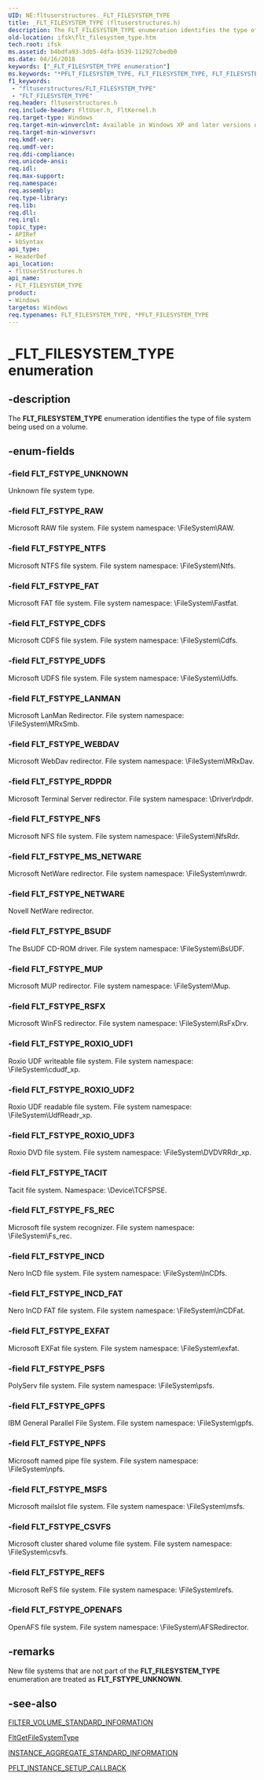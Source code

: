 ```yaml
---
UID: NE:fltuserstructures._FLT_FILESYSTEM_TYPE
title: _FLT_FILESYSTEM_TYPE (fltuserstructures.h)
description: The FLT_FILESYSTEM_TYPE enumeration identifies the type of file system being used on a volume.
old-location: ifsk\flt_filesystem_type.htm
tech.root: ifsk
ms.assetid: b4bdfa93-3db5-4dfa-b539-112927cbedb0
ms.date: 04/16/2018
keywords: ["_FLT_FILESYSTEM_TYPE enumeration"]
ms.keywords: "*PFLT_FILESYSTEM_TYPE, FLT_FILESYSTEM_TYPE, FLT_FILESYSTEM_TYPE enumeration [Installable File System Drivers], FLT_FSTYPE_BSUDF, FLT_FSTYPE_CDFS, FLT_FSTYPE_CSVFS, FLT_FSTYPE_EXFAT, FLT_FSTYPE_FAT, FLT_FSTYPE_FS_REC, FLT_FSTYPE_GPFS, FLT_FSTYPE_INCD, FLT_FSTYPE_INCD_FAT, FLT_FSTYPE_LANMAN, FLT_FSTYPE_MSFS, FLT_FSTYPE_MS_NETWARE, FLT_FSTYPE_MUP, FLT_FSTYPE_NETWARE, FLT_FSTYPE_NFS, FLT_FSTYPE_NPFS, FLT_FSTYPE_NTFS, FLT_FSTYPE_OPENAFS, FLT_FSTYPE_PSFS, FLT_FSTYPE_RAW, FLT_FSTYPE_RDPDR, FLT_FSTYPE_REFS, FLT_FSTYPE_ROXIO_UDF1, FLT_FSTYPE_ROXIO_UDF2, FLT_FSTYPE_ROXIO_UDF3, FLT_FSTYPE_RSFX, FLT_FSTYPE_TACIT, FLT_FSTYPE_UDFS, FLT_FSTYPE_UNKNOWN, FLT_FSTYPE_WEBDAV, PFLT_FILESYSTEM_TYPE, PFLT_FILESYSTEM_TYPE enumeration pointer [Installable File System Drivers], _FLT_FILESYSTEM_TYPE, fltuserstructures/FLT_FILESYSTEM_TYPE, fltuserstructures/FLT_FSTYPE_BSUDF, fltuserstructures/FLT_FSTYPE_CDFS, fltuserstructures/FLT_FSTYPE_CSVFS, fltuserstructures/FLT_FSTYPE_EXFAT, fltuserstructures/FLT_FSTYPE_FAT, fltuserstructures/FLT_FSTYPE_FS_REC, fltuserstructures/FLT_FSTYPE_GPFS, fltuserstructures/FLT_FSTYPE_INCD, fltuserstructures/FLT_FSTYPE_INCD_FAT, fltuserstructures/FLT_FSTYPE_LANMAN, fltuserstructures/FLT_FSTYPE_MSFS, fltuserstructures/FLT_FSTYPE_MS_NETWARE, fltuserstructures/FLT_FSTYPE_MUP, fltuserstructures/FLT_FSTYPE_NETWARE, fltuserstructures/FLT_FSTYPE_NFS, fltuserstructures/FLT_FSTYPE_NPFS, fltuserstructures/FLT_FSTYPE_NTFS, fltuserstructures/FLT_FSTYPE_OPENAFS, fltuserstructures/FLT_FSTYPE_PSFS, fltuserstructures/FLT_FSTYPE_RAW, fltuserstructures/FLT_FSTYPE_RDPDR, fltuserstructures/FLT_FSTYPE_REFS, fltuserstructures/FLT_FSTYPE_ROXIO_UDF1, fltuserstructures/FLT_FSTYPE_ROXIO_UDF2, fltuserstructures/FLT_FSTYPE_ROXIO_UDF3, fltuserstructures/FLT_FSTYPE_RSFX, fltuserstructures/FLT_FSTYPE_TACIT, fltuserstructures/FLT_FSTYPE_UDFS, fltuserstructures/FLT_FSTYPE_UNKNOWN, fltuserstructures/FLT_FSTYPE_WEBDAV, fltuserstructures/PFLT_FILESYSTEM_TYPE, ifsk.flt_filesystem_type"
f1_keywords:
 - "fltuserstructures/FLT_FILESYSTEM_TYPE"
 - "FLT_FILESYSTEM_TYPE"
req.header: fltuserstructures.h
req.include-header: FltUser.h, FltKernel.h
req.target-type: Windows
req.target-min-winverclnt: Available in Windows XP and later versions of the Windows operating system.
req.target-min-winversvr: 
req.kmdf-ver: 
req.umdf-ver: 
req.ddi-compliance: 
req.unicode-ansi: 
req.idl: 
req.max-support: 
req.namespace: 
req.assembly: 
req.type-library: 
req.lib: 
req.dll: 
req.irql: 
topic_type:
- APIRef
- kbSyntax
api_type:
- HeaderDef
api_location:
- fltUserStructures.h
api_name:
- FLT_FILESYSTEM_TYPE
product:
- Windows
targetos: Windows
req.typenames: FLT_FILESYSTEM_TYPE, *PFLT_FILESYSTEM_TYPE
---
```


# _FLT_FILESYSTEM_TYPE enumeration


## -description


The <b>FLT_FILESYSTEM_TYPE</b> enumeration identifies the type of file system being used on a volume. 


## -enum-fields




### -field FLT_FSTYPE_UNKNOWN

Unknown file system type.


### -field FLT_FSTYPE_RAW

Microsoft RAW file system. File system namespace: \FileSystem\RAW. 


### -field FLT_FSTYPE_NTFS

Microsoft NTFS file system. File system namespace:  \FileSystem\Ntfs.


### -field FLT_FSTYPE_FAT

Microsoft FAT file system. File system namespace: \FileSystem\Fastfat. 


### -field FLT_FSTYPE_CDFS

Microsoft CDFS file system. File system namespace: \FileSystem\Cdfs.


### -field FLT_FSTYPE_UDFS

Microsoft UDFS file system. File system namespace: \FileSystem\Udfs.


### -field FLT_FSTYPE_LANMAN

Microsoft LanMan Redirector. File system namespace: \FileSystem\MRxSmb.


### -field FLT_FSTYPE_WEBDAV

Microsoft WebDav redirector. File system namespace: \FileSystem\MRxDav.


### -field FLT_FSTYPE_RDPDR

Microsoft Terminal Server redirector. File system namespace: \Driver\rdpdr.


### -field FLT_FSTYPE_NFS

Microsoft NFS file system. File system namespace: \FileSystem\NfsRdr.


### -field FLT_FSTYPE_MS_NETWARE

Microsoft NetWare redirector. File system namespace: \FileSystem\nwrdr.


### -field FLT_FSTYPE_NETWARE

Novell NetWare redirector.


### -field FLT_FSTYPE_BSUDF

The BsUDF CD-ROM driver. File system namespace: \FileSystem\BsUDF.


### -field FLT_FSTYPE_MUP

Microsoft MUP redirector. File system namespace: \FileSystem\Mup.


### -field FLT_FSTYPE_RSFX

Microsoft WinFS redirector. File system namespace: \FileSystem\RsFxDrv.


### -field FLT_FSTYPE_ROXIO_UDF1

Roxio UDF writeable file system. File system namespace: \FileSystem\cdudf_xp.


### -field FLT_FSTYPE_ROXIO_UDF2

Roxio UDF readable file system. File system namespace: \FileSystem\UdfReadr_xp.


### -field FLT_FSTYPE_ROXIO_UDF3

Roxio DVD file system. File system namespace: \FileSystem\DVDVRRdr_xp.


### -field FLT_FSTYPE_TACIT

Tacit file system. Namespace: \Device\TCFSPSE.


### -field FLT_FSTYPE_FS_REC

Microsoft file system recognizer. File system namespace: \FileSystem\Fs_rec.


### -field FLT_FSTYPE_INCD

Nero InCD file system. File system namespace: \FileSystem\InCDfs.


### -field FLT_FSTYPE_INCD_FAT

Nero InCD FAT file system. File system namespace: \FileSystem\InCDFat.


### -field FLT_FSTYPE_EXFAT

Microsoft EXFat file system. File system namespace: \FileSystem\exfat.


### -field FLT_FSTYPE_PSFS

PolyServ file system. File system namespace: \FileSystem\psfs.


### -field FLT_FSTYPE_GPFS

IBM General Parallel File System. File system namespace: \FileSystem\gpfs.


### -field FLT_FSTYPE_NPFS

Microsoft named pipe file system. File system namespace: \FileSystem\npfs.


### -field FLT_FSTYPE_MSFS

Microsoft mailslot file system. File system namespace: \FileSystem\msfs.


### -field FLT_FSTYPE_CSVFS

Microsoft cluster shared volume file system. File system namespace: \FileSystem\csvfs.


### -field FLT_FSTYPE_REFS

Microsoft ReFS file system. File system namespace: \FileSystem\refs.


### -field FLT_FSTYPE_OPENAFS

 OpenAFS file system. File system namespace: \FileSystem\AFSRedirector.


## -remarks



New file systems that are not part of the <b>FLT_FILESYSTEM_TYPE</b> enumeration are treated as <b>FLT_FSTYPE_UNKNOWN</b>.




## -see-also




<a href="https://docs.microsoft.com/windows-hardware/drivers/ddi/fltuserstructures/ns-fltuserstructures-_filter_volume_standard_information">FILTER_VOLUME_STANDARD_INFORMATION</a>



<a href="https://docs.microsoft.com/windows-hardware/drivers/ddi/fltkernel/nf-fltkernel-fltgetfilesystemtype">FltGetFileSystemType</a>



<a href="https://docs.microsoft.com/windows-hardware/drivers/ddi/fltuserstructures/ns-fltuserstructures-_instance_aggregate_standard_information">INSTANCE_AGGREGATE_STANDARD_INFORMATION</a>



<a href="https://docs.microsoft.com/windows-hardware/drivers/ddi/fltkernel/nc-fltkernel-pflt_instance_setup_callback">PFLT_INSTANCE_SETUP_CALLBACK</a>
 

 

